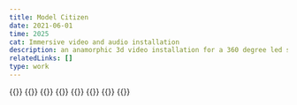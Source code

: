 ```yaml
---
title: Model Citizen
date: 2021-06-01
time: 2025
cat: Immersive video and audio installation
description: an anamorphic 3d video installation for a 360 degree led screen and 8 stroboscopes featuring a quad channel sound track made from field recordings of a bee swarm, mortar and pestel, a hydraulic press, breathing and cameraflashes<br></br>made for the ufo...loading workshop at tank shanghai, 2025
relatedLinks: []
type: work
---
```

{{<img blender>}}
{{<img ableton>}}
{{<img resolve>}}
{{<img inspo_1>}}
{{<img inspo_2>}}
{{<img inspo_3>}}
{{<img inspo_4>}}
{{<img inspo_5>}}

